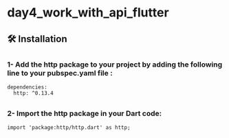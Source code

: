 # day4_work_with_api_flutter


## 🛠️ Installation
##  <h3>1- Add the http package to your project by adding the following line to your pubspec.yaml file :</h3>

```git-bash
dependencies:
  http: ^0.13.4
  ```

##  <h3>2- Import the http package in your Dart code:</h3>

```git-bash
import 'package:http/http.dart' as http;
  ```
